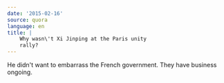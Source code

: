 ```yaml
---
date: '2015-02-16'
source: quora
language: en
title: |
    Why wasn\'t Xi Jinping at the Paris unity
    rally?
---
```


He didn\'t want to embarrass the French government. They have business
ongoing.
